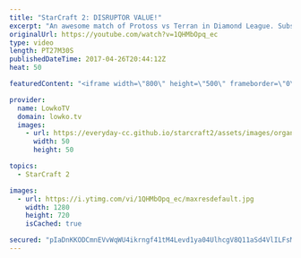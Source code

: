 ```yaml
---
title: "StarCraft 2: DISRUPTOR VALUE!"
excerpt: "An awesome match of Protoss vs Terran in Diamond League. Subscribe for more videos: http://lowko.tv/youtube Zerg vs Protoss misdirection: https://goo.gl/ByS50z  In this game the Protoss decides to start off very aggressively. Rather than building units from inside his main base, he decides to build a"
originalUrl: https://youtube.com/watch?v=1QHMbOpq_ec
type: video
length: PT27M30S
publishedDateTime: 2017-04-26T20:44:12Z
heat: 50

featuredContent: "<iframe width=\"800\" height=\"500\" frameborder=\"0\" src=\"https://www.youtube.com/embed/1QHMbOpq_ec\" allow=\"accelerometer; autoplay; encrypted-media; gyroscope; picture-in-picture\" allowfullscreen></iframe>"

provider:
  name: LowkoTV
  domain: lowko.tv
  images:
    - url: https://everyday-cc.github.io/starcraft2/assets/images/organizations/lowko.tv-50x50.jpg
      width: 50
      height: 50

topics:
  - StarCraft 2

images:
  - url: https://i.ytimg.com/vi/1QHMbOpq_ec/maxresdefault.jpg
    width: 1280
    height: 720
    isCached: true

secured: "pIaDnKKODCmnEVvWqWU4ikrngf41tM4Levd1ya04UlhcgV8Q11aSd4VlILFsMN/tJXECDrOd+2Ml4l/9XJXH4MwXrGK8CVT2G2u5UCWWWeMnivMUfjS6gh3yCHqeSLoSuR6u/wQfH6ulOANj0FVDb8xW0CK7ldlfMc0Ps92zrNDcRobKx1gmGd8m+XwYnhN6Hpbb3zicHCP/lOMuWdG0CuzESaOynIKL0mAqpbBQNa1T7Qs/IDSinLlaGkraH80rAPj872ojvssX5uLd0WbwIRB09vmc//o1bnUaNJSNeK74t4jQhDZoleTbK1GsgD0G0+SopzLLKjTVbTTVNqDOnvarUAeVAJu+xxerYOdy7dcImPAcIeaQR1tE8ynWAWmQy+F742VFhdCy4S9WPQwgcxee1DaNhzhSO2HA4eBHy/lIK/I39cGOZjmYGtF/Kjmh;4QfmAKo3FLx0yFYUa5Jw7w=="
---
```


